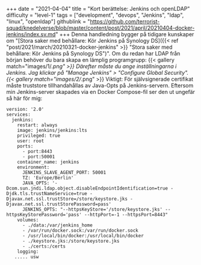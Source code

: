 +++
date = "2021-04-04"
title = "Kort berättelse: Jenkins och openLDAP"
difficulty = "level-1"
tags = ["development", "devops", "Jenkins", "ldap", "linux", "openldap"]
githublink = "https://github.com/terrorist-squad/knedelverse/blob/master/content/post/2021/april/20210404-docker-jenkins/index.sv.md"
+++
Denna handledning bygger på tidigare kunskaper om "[Stora saker med behållare: Kör Jenkins på Synology DS]({{< ref "post/2021/march/20210321-docker-jenkins" >}} "Stora saker med behållare: Kör Jenkins på Synology DS")". Om du redan har LDAP från början behöver du bara skapa en lämplig programgrupp:
{{< gallery match="images/1/*.png" >}}
Därefter måste du ange inställningarna i Jenkins. Jag klickar på "Manage Jenkins" > "Configure Global Security".
{{< gallery match="images/2/*.png" >}}
Viktigt: För självsignerade certifikat måste truststore tillhandahållas av Java-Opts på Jenkins-servern. Eftersom min Jenkins-server skapades via en Docker Compose-fil ser den ut ungefär så här för mig:
```
version: '2.0'
services:
  jenkins:
    restart: always
    image: jenkins/jenkins:lts
    privileged: true
    user: root
    ports:
      - port:8443
      - port:50001
    container_name: jenkins
    environment:
      JENKINS_SLAVE_AGENT_PORT: 50001
      TZ: 'Europe/Berlin'
      JAVA_OPTS: '-Dcom.sun.jndi.ldap.object.disableEndpointIdentification=true -Djdk.tls.trustNameService=true -Djavax.net.ssl.trustStore=/store/keystore.jks -Djavax.net.ssl.trustStorePassword=pass'
      JENKINS_OPTS: "--httpsKeyStore='/store/keystore.jks' --httpsKeyStorePassword='pass' --httpPort=-1 --httpsPort=8443"
    volumes:
      - ./data:/var/jenkins_home
      - /var/run/docker.sock:/var/run/docker.sock
      - /usr/local/bin/docker:/usr/local/bin/docker
      - ./keystore.jks:/store/keystore.jks
      - ./certs:/certs
    logging:
   ..... usw

   ```